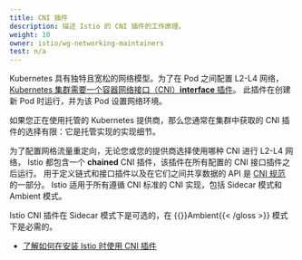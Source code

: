 ```yaml
---
title: CNI 插件
description: 描述 Istio 的 CNI 插件的工作原理。
weight: 10
owner: istio/wg-networking-maintainers
test: n/a
---
```


Kubernetes 具有独特且宽松的网络模型。为了在 Pod 之间配置 L2-L4 网络，
[Kubernetes 集群需要一个容器网络接口（CNI）**interface** 插件](https://kubernetes.io/zh-cn/docs/concepts/extend-kubernetes/compute-storage-net/network-plugins/)。
此插件在创建新 Pod 时运行，并为该 Pod 设置网络环境。

如果您正在使用托管的 Kubernetes 提供商，那么您通常在集群中获取的 CNI 插件的选择有限：它是托管实现的实现细节。

为了配置网格流量重定向，无论您或您的提供商选择使用哪种 CNI 进行 L2-L4 网络，
Istio 都包含一个 **chained** CNI 插件，该插件在所有配置的 CNI 接口插件之后运行。
用于定义链式和接口插件以及在它们之间共享数据的 API 是 [CNI 规范](https://www.cni.dev/) 的一部分。
Istio 适用于所有遵循 CNI 标准的 CNI 实现，包括 Sidecar 模式和 Ambient 模式。

Istio CNI 插件在 Sidecar 模式下是可选的，在 {{<gloss>}}Ambient{{< /gloss >}} 模式下是必需的。

* [了解如何在安装 Istio 时使用 CNI 插件](/zh/docs/setup/additional-setup/cni/)
